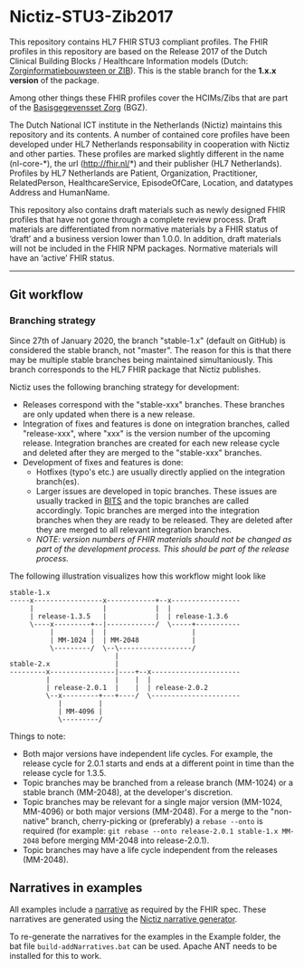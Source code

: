 # Nictiz-STU3-Zib2017
This repository contains HL7 FHIR STU3 compliant profiles. The FHIR profiles in this repository are based on the Release 2017 of the Dutch Clinical Building Blocks / Healthcare Information models (Dutch: [Zorginformatiebouwsteen or ZIB](https://zibs.nl/wiki/Zorginformatiebouwstenen "Zorginformatiebouwstenen")). This is the stable branch for the **1.x.x version** of the package.

Among other things  these FHIR profiles cover the HCIMs/Zibs that are part of the [Basisgegevensset Zorg](https://www.registratieaandebron.nl/wat-is-registreren-aan-de-bron/de-kern-van-registreren-aan-de-bron/basisgegevensset/ "Basisgegevensset Zorg") (BGZ).

The Dutch National ICT institute in the Netherlands (Nictiz) maintains this repository and its contents. A number of contained core profiles have been developed under HL7 Netherlands responsability in cooperation with Nictiz and other parties. These profiles are marked slightly different in the name (nl-core-\*), the url (http://fhir.nl/*) and their publisher (HL7 Netherlands). Profiles by HL7 Netherlands are Patient, Organization, Practitioner, RelatedPerson, HealthcareService, EpisodeOfCare, Location, and datatypes Address and HumanName.

This repository also contains draft materials such as newly designed FHIR profiles that have not gone through a complete review process. Draft materials are differentiated from normative materials by a FHIR status of ‘draft’ and a business version lower than 1.0.0. In addition, draft materials will not be included in the FHIR NPM packages. Normative materials will have an ‘active’ FHIR status.

- - - -

## Git workflow

### Branching strategy

Since 27th of January 2020, the branch "stable-1.x" (default on GitHub) is considered the stable branch, not "master". The reason for this is that there may be multiple stable branches being maintained simultaniously. This branch corresponds to the HL7 FHIR package that Nictiz publishes.

Nictiz uses the following branching strategy for development:
* Releases correspond with the "stable-xxx" branches. These branches are only updated when there is a new release.
* Integration of fixes and features is done on integration branches, called "release-xxx", where "xxx" is the version number of the upcoming release. Integration branches are created for each new release cycle and deleted after they are merged to the "stable-xxx" branches.
* Development of fixes and features is done:
	* Hotfixes (typo's etc.) are usually directly applied on the integration branch(es).
	* Larger issues are developed in topic branches. These issues are usually tracked in [BITS](https://bits.nictiz.nl) and the topic branches are called accordingly. Topic branches are merged into the integration branches when they are ready to be released. They are deleted after they are merged to all relevant integration branches.
	* _NOTE: version numbers of FHIR materials should not be changed as part of the development process. This should be part of the release process._

The following illustration visualizes how this workflow might look like
```
stable-1.x
-----x-----------------x------------+--x-----------------
     |                 |            |  |
     | release-1.3.5   |            |  | release-1.3.6
     \----x---------+--|------------/  \-----+-----------
          |         |  |                     |
          | MM-1024 |  | MM-2048             |
          \---------/  \--\------------------/
                          |
stable-2.x                |
---------x----------------|----+--x----------------------
         |                |    |  |
         | release-2.0.1  |    |  | release-2.0.2
         \--x---------+---+----/  \----------------------
            |         |
            | MM-4096 |
            \---------/
```
Things to note:
* Both major versions have independent life cycles. For example, the release cycle for 2.0.1 starts and ends at a different point in time than the release cycle for 1.3.5.
* Topic branches may be branched from a release branch (MM-1024) or a stable branch (MM-2048), at the developer's discretion.
* Topic branches may be relevant for a single major version (MM-1024, MM-4096) or both major versions (MM-2048). For a merge to the "non-native" branch, cherry-picking or (preferably) a `rebase --onto` is required (for example: `git rebase --onto release-2.0.1 stable-1.x MM-2048` before merging MM-2048 into release-2.0.1).
* Topic branches may have a life cycle independent from the releases (MM-2048).

## Narratives in examples

All examples include a [narrative](https://www.hl7.org/fhir/stu3/narrative.html) as required by the FHIR spec. These narratives are generated using the [Nictiz narrative generator](https://github.com/Nictiz/HL7-mappings/tree/master/fhir-narrativegenerator).

To re-generate the narratives for the examples in the Example folder, the bat file `build-addNarratives.bat` can be used. Apache ANT needs to be installed for this to work. 
